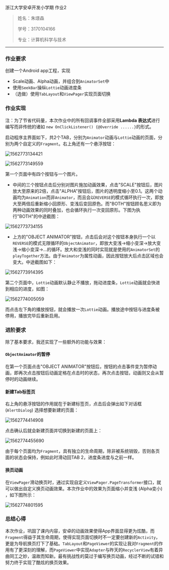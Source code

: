 浙江大学安卓开发小学期 作业2

> 姓名：朱璟森
>
> 学号：3170104166
>
> 专业：计算机科学与技术

****

### 作业要求

创建一个Android app工程，实现

* Scale动画、Alpha动画，并组合到`AnimatorSet`中
* 使用`SeekBar`操纵`Lottie`动画进度条
* （选做）使用`TabLayout`和`ViewPager`实现页面切换

### 作业实现

注：为了节省代码量，本次作业中的所有回调事件全部采用**Lambda 表达式**进行编写而非传统的诸如
`new OnClickListener() {@Override ......}`的形式。

启动程序主界面如下，共2个TAB，分别为`Animator`动画与`Lottie`动画的页面，分别为两个自定义的`Fragment`。右上角还有一个悬浮按钮：

![1562773134421](assets/1562773134421.png)

![1562773149559](assets/1562773149559.png)

第一个页面中有四个按钮与一个图片。

* 中间的三个按钮点击后分别对图片施加动画效果，点击"SCALE"按钮后，图片放大至原来的2倍，点击"ALPHA"按钮后，图片的透明度缩小至0.1。这两个动画均为`Animation`而非`Animator`，而且会以`REVERSE`的模式循环执行一次，即放大至两倍后重新缩小回原形、变浅后变回原色。而"BOTH"按钮顾名思义即为两种动画效果的同时叠加，也会循环执行一次变回原形。下图为执行"BOTH"的中途截图：

![1562773734155](assets/1562773734155.png)

* 上方的"OBJECT ANIMATOR"按钮，点击后会对这个按钮本身执行一个以`REVERSE`的模式无限循环的`ObjectAnimator`，即放大变浅->缩小变深->放大变浅->缩小变深->...的循环。放大和变浅的同时实现就是使用的`AnimatorSet`的`playTogether`方法。由于`Animator`为属性动画，因此按钮放大后点击区域也会变大。中途截图如下：

![1562773914395](assets/1562773914395.png)

第二个页面中，`Lottie`动画默认静止不播放，拖动进度条，`Lottie`动画就会快进到相应的进度，如图：

![1562774005059](assets/1562774005059.png)

而点击左下角的播放按钮，就会播放一次`Lottie`动画。播放途中按钮与进度条被停用，播放完毕后重新启用。

### 进阶要求

除了基本要求，我还实现了一些额外的功能与效果：

#### `ObjectAnimator`的暂停

在第一个页面点击"OBJECT ANIMATOR"按钮后，按钮的点击事件变为暂停动画，即再次点击按钮后动画定格在点击时的状态，再次点击按钮，动画则又会从暂停时的动画继续。

#### 新建Tab标签页

右上角的悬浮按钮的作用就在于新建标签页，点击后会弹出如下对话框 (`AlertDialog`) 选择想要新建的页面：

![1562774414908](assets/1562774414908.png)

点击确认后就会新建页面并切换到新建的页面上：

![1562774455690](assets/1562774455690.png)

由于每个页面均为`Fragment`，具有独立的生命周期，除非被系统销毁，否则各页面的状态会保持，例如此时滑动回TAB 2，进度条进度与之前一样。

#### 换页动画

在`ViewPager`滑动换页时，通过实现自定义`ViewPager.PageTransformer`接口，就可以做出自定义换页动画效果。本次作业中的效果为页面缩小并变浅 (Alpha变小) ，如下图所示：

![1562774801595](assets/1562774801595.png)

### 总结心得

本次作业，巩固了课内内容，安卓的动画效果使得App界面显得更为炫酷，而`Fragment`得益于其生命周期，使得实现页面切换时不一定要创建新的`Activity`，更是为导航换页打下了基础。`TabLayout`和`PageViewer`的实现让我对`Fragment`的作用有了更深刻的理解，而`PageViewer`中实现`Adapter`与昨天的`RecyclerView`有着异曲同工之妙，温故而知新。最有挑战性的莫过于编写换页动画，经过不断的试错和努力终于实现了酷炫的换页效果。